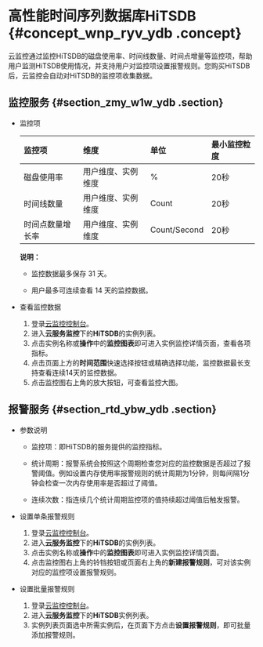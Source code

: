 # 高性能时间序列数据库HiTSDB {#concept_wnp_ryv_ydb .concept}

云监控通过监控HiTSDB的磁盘使用率、时间线数量、时间点增量等监控项，帮助用户监测HiTSDB使用情况，并支持用户对监控项设置报警规则。您购买HiTSDB后，云监控会自动对HiTSDB的监控项收集数据。

## 监控服务 {#section_zmy_w1w_ydb .section}

-   监控项

    |监控项|维度|单位|最小监控粒度|
    |:--|:-|:-|:-----|
    |磁盘使用率|用户维度、实例维度|%|20秒|
    |时间线数量|用户维度、实例维度|Count|20秒|
    |时间点数量增长率|用户维度、实例维度|Count/Second|20秒|

    **说明：** 

    -   监控数据最多保存 31 天。

    -   用户最多可连续查看 14 天的监控数据。


-   查看监控数据
    1.  登录[云监控控制台](https://cms.console.aliyun.com/#/home/ecs%22%E4%BA%91%E7%9B%91%E6%8E%A7%E6%8E%A7%E5%88%B6%E5%8F%B0%22)。
    2.  进入**云服务监控**下的**HiTSDB**的实例列表。
    3.  点击实例名称或**操作**中的**监控图表**即可进入实例监控详情页面，查看各项指标。
    4.  点击页面上方的**时间范围**快速选择按钮或精确选择功能，监控数据最长支持查看连续14天的监控数据。
    5.  点击监控图右上角的放大按钮，可查看监控大图。

## 报警服务 {#section_rtd_ybw_ydb .section}

-   参数说明
    -   监控项：即HiTSDB的服务提供的监控指标。

    -   统计周期：报警系统会按照这个周期检查您对应的监控数据是否超过了报警阈值。例如设置内存使用率报警规则的统计周期为1分钟，则每间隔1分钟会检查一次内存使用率是否超过了阈值。

    -   连续次数：指连续几个统计周期监控项的值持续超过阈值后触发报警。


-   设置单条报警规则
    1.  登录[云监控控制台](https://cms.console.aliyun.com/#/home/ecs%22%E4%BA%91%E7%9B%91%E6%8E%A7%E6%8E%A7%E5%88%B6%E5%8F%B0%22)。
    2.  进入**云服务监控**下的**HiTSDB**的实例列表。
    3.  点击实例名称或**操作**中的**监控图表**即可进入实例监控详情页面。
    4.  点击监控图右上角的铃铛按钮或页面右上角的**新建报警规则**，可对该实例对应的监控项设置报警规则。

-   设置批量报警规则
    1.  登录[云监控控制台](https://cms.console.aliyun.com/#/home/ecs%22%E4%BA%91%E7%9B%91%E6%8E%A7%E6%8E%A7%E5%88%B6%E5%8F%B0%22)。
    2.  进入**云服务监控**下的**HiTSDB**实例列表。
    3.  实例列表页面选中所需实例后，在页面下方点击**设置报警规则**，即可批量添加报警规则。

